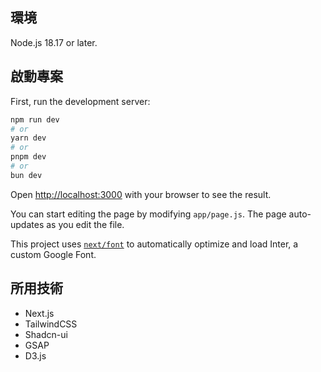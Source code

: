 ## 環境

Node.js 18.17 or later.

## 啟動專案

First, run the development server:

```bash
npm run dev
# or
yarn dev
# or
pnpm dev
# or
bun dev
```

Open [http://localhost:3000](http://localhost:3000) with your browser to see the result.

You can start editing the page by modifying `app/page.js`. The page auto-updates as you edit the file.

This project uses [`next/font`](https://nextjs.org/docs/basic-features/font-optimization) to automatically optimize and load Inter, a custom Google Font.

## 所用技術

- Next.js
- TailwindCSS
- Shadcn-ui
- GSAP
- D3.js

